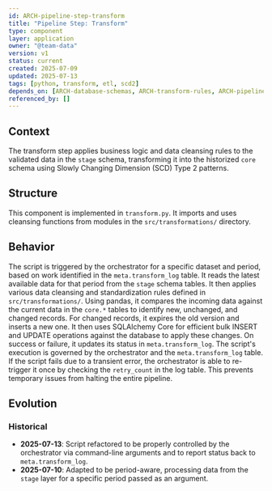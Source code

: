 ```yaml
---
id: ARCH-pipeline-step-transform
title: "Pipeline Step: Transform"
type: component
layer: application
owner: "@team-data"
version: v1
status: current
created: 2025-07-09
updated: 2025-07-13
tags: [python, transform, etl, scd2]
depends_on: [ARCH-database-schemas, ARCH-transform-rules, ARCH-pipeline-utilities]
referenced_by: []
---
```

## Context
The transform step applies business logic and data cleansing rules to the validated data in the `stage` schema, transforming it into the historized `core` schema using Slowly Changing Dimension (SCD) Type 2 patterns.

## Structure
This component is implemented in `transform.py`. It imports and uses cleansing functions from modules in the `src/transformations/` directory.

## Behavior
The script is triggered by the orchestrator for a specific dataset and period, based on work identified in the `meta.transform_log` table. It reads the latest available data for that period from the `stage` schema tables. It then applies various data cleansing and standardization rules defined in `src/transformations/`. Using pandas, it compares the incoming data against the current data in the `core.*` tables to identify new, unchanged, and changed records. For changed records, it expires the old version and inserts a new one. It then uses SQLAlchemy Core for efficient bulk INSERT and UPDATE operations against the database to apply these changes. On success or failure, it updates its status in `meta.transform_log`.
The script's execution is governed by the orchestrator and the `meta.transform_log` table. If the script fails due to a transient error, the orchestrator is able to re-trigger it once by checking the `retry_count` in the log table. This prevents temporary issues from halting the entire pipeline.

## Evolution
### Historical
- **2025-07-13**: Script refactored to be properly controlled by the orchestrator via command-line arguments and to report status back to `meta.transform_log`.
- **2025-07-10**: Adapted to be period-aware, processing data from the `stage` layer for a specific period passed as an argument. 